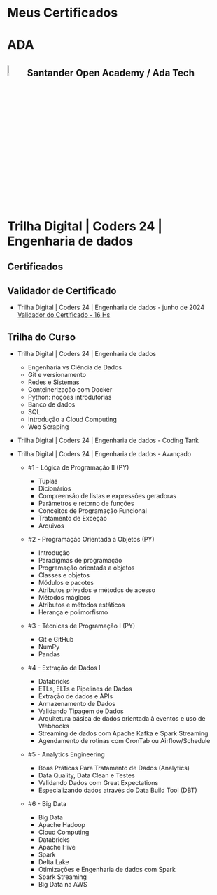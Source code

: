 # Meus Certificados

# ADA

## <img width=8% src="https://ada-comunidade-workspace-prd-bucket.s3.sa-east-1.amazonaws.com/public/workspace/public/logo-small.png"/> Santander Open Academy / Ada Tech

# Trilha Digital | Coders 24 | Engenharia de dados

## Certificados


## Validador de Certificado

- Trilha Digital | Coders 24 | Engenharia de dados - junho de 2024 [Validador do Certificado - 16 Hs](https://ada.tech/certificado?code=3029d134-a01f-a8c5-c76d-2a546a6b1bab/)


## Trilha do Curso

- Trilha Digital | Coders 24 | Engenharia de dados

  - Engenharia vs Ciência de Dados
  - Git e versionamento
  - Redes e Sistemas
  - Conteinerização com Docker
  - Python: noções introdutórias
  - Banco de dados
  - SQL
  - Introdução a Cloud Computing
  - Web Scraping

- Trilha Digital | Coders 24 | Engenharia de dados - Coding Tank
  
  
- Trilha Digital | Coders 24 | Engenharia de dados - Avançado

  - #1 - Lógica de Programação II (PY)
    
    - Tuplas
    - Dicionários
    - Compreensão de listas e expressões geradoras
    - Parâmetros e retorno de funções
    - Conceitos de Programação Funcional
    - Tratamento de Exceção
    - Arquivos
 
  - #2 - Programação Orientada a Objetos (PY)
    
    - Introdução
    - Paradigmas de programação
    - Programação orientada a objetos
    - Classes e objetos
    - Módulos e pacotes
    - Atributos privados e métodos de acesso
    - Métodos mágicos
    - Atributos e métodos estáticos
    - Herança e polimorfismo
 
  - #3 - Técnicas de Programação I (PY)
    
    - Git e GitHub
    - NumPy
    - Pandas
 
  - #4 - Extração de Dados I

    - Databricks
    - ETLs, ELTs e Pipelines de Dados
    - Extração de dados e APIs
    - Armazenamento de Dados
    - Validando Tipagem de Dados
    - Arquitetura básica de dados orientada à eventos e uso de Webhooks
    - Streaming de dados com Apache Kafka e Spark Streaming
    - Agendamento de rotinas com CronTab ou Airflow/Schedule
 
  - #5 - Analytics Engineering
 
    - Boas Práticas Para Tratamento de Dados (Analytics)
    - Data Quality, Data Clean e Testes
    - Validando Dados com Great Expectations
    - Especializando dados através do Data Build Tool (DBT)
 
  - #6 - Big Data
 
    - Big Data
    - Apache Hadoop
    - Cloud Computing
    - Databricks
    - Apache Hive
    - Spark
    - Delta Lake
    - Otimizações e Engenharia de dados com Spark
    - Spark Streaming
    - Big Data na AWS


